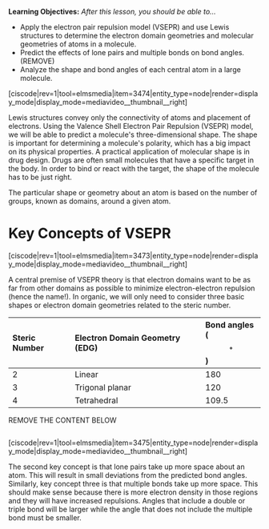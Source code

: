 <div style="float:right;margin:auto"><ebook-button title="VSEPR" link="https://genchem.science.psu.edu/08-1-vsepr"></ebook-button></div>

**Learning Objectives:** _After this lesson, you should be able to…_
* Apply the electron pair repulsion model (VSEPR) and use Lewis structures to determine the electron domain geometries and molecular geometries of atoms in a molecule.
* Predict the effects of lone pairs and multiple bonds on bond angles. (REMOVE)
* Analyze the shape and bond angles of each central atom in a large molecule. 

[ciscode|rev=1|tool=elmsmedia|item=3474|entity_type=node|render=display_mode|display_mode=mediavideo__thumbnail__right]


Lewis structures convey only the connectivity of atoms and placement of electrons.  Using the Valence Shell Electron Pair Repulsion (VSEPR) model, we will be able to predict a molecule's three-dimensional shape.  The shape is important for determining a molecule's polarity, which has a big impact on its physical properties.  A practical application of molecular shape is in drug design.  Drugs are often small molecules that have a specific target in the body.  In order to bind or react with the target, the shape of the molecule has to be just right. 

The particular shape or geometry about an atom is based on the number of groups, known as domains, around a given atom.  



# Key Concepts of VSEPR

[ciscode|rev=1|tool=elmsmedia|item=3473|entity_type=node|render=display_mode|display_mode=mediavideo__thumbnail__right]

A central premise of VSEPR theory is that electron domains want to be as far from other domains as possible to minimize electron-electron repulsion (hence the name!).  In organic, we will only need to consider three basic shapes or electron domain geometries related to the steric number.

| Steric Number | Electron Domain Geometry (EDG) | Bond angles ($$^{\circ}$$) |
| :--- | :--- | :--- |
| 2 | Linear | 180 |
| 3 | Trigonal planar | 120 |
| 4 | Tetrahedral | 109.5 |


REMOVE THE CONTENT BELOW

<div class="spacer" style="display:block;overflow:hidden;width:100%;"></div>

[ciscode|rev=1|tool=elmsmedia|item=3475|entity_type=node|render=display_mode|display_mode=mediavideo__thumbnail__right]

The second key concept is that lone pairs take up more space about an atom.  This will result in small deviations from the predicted bond angles.  Similarly, key concept three is that multiple bonds take up more space.  This should make sense because there is more electron density in those regions and they will have increased repulsions.  Angles that include a double or triple bond will be larger while the angle that does not include the multiple bond must be smaller.

